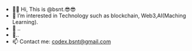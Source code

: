 - 👋😎 Hi, This is @bsnt.😎😎
- 👀 I’m interested in Technology such as blockchain, Web3,AI(Maching Learning).
- 🌱 ..
- 💞️..
- 📫 Contact me:
         codex.bsnt@gmail.com

